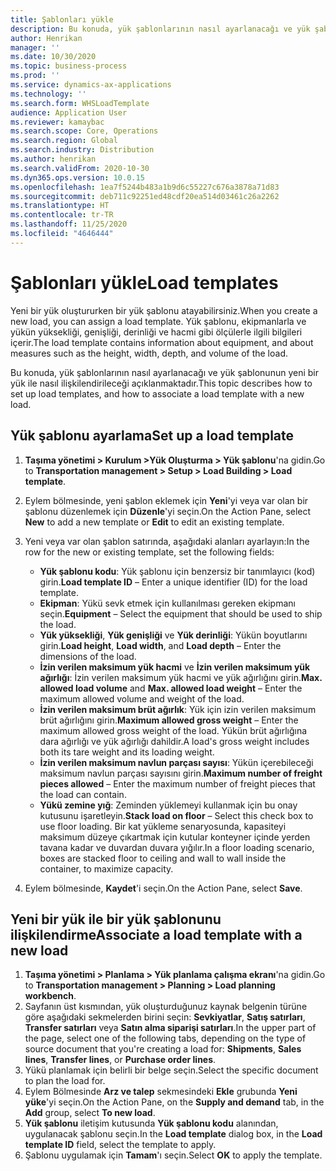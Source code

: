 ```yaml
---
title: Şablonları yükle
description: Bu konuda, yük şablonlarının nasıl ayarlanacağı ve yük şablonunun yeni bir yük ile nasıl ilişkilendirileceği açıklanmaktadır.
author: Henrikan
manager: ''
ms.date: 10/30/2020
ms.topic: business-process
ms.prod: ''
ms.service: dynamics-ax-applications
ms.technology: ''
ms.search.form: WHSLoadTemplate
audience: Application User
ms.reviewer: kamaybac
ms.search.scope: Core, Operations
ms.search.region: Global
ms.search.industry: Distribution
ms.author: henrikan
ms.search.validFrom: 2020-10-30
ms.dyn365.ops.version: 10.0.15
ms.openlocfilehash: 1ea7f5244b483a1b9d6c55227c676a3878a71d83
ms.sourcegitcommit: deb711c92251ed48cdf20ea514d03461c26a2262
ms.translationtype: HT
ms.contentlocale: tr-TR
ms.lasthandoff: 11/25/2020
ms.locfileid: "4646444"
---
```

# <a name="load-templates"></a><span data-ttu-id="21c7b-103">Şablonları yükle</span><span class="sxs-lookup"><span data-stu-id="21c7b-103">Load templates</span></span>

<span data-ttu-id="21c7b-104">Yeni bir yük oluştururken bir yük şablonu atayabilirsiniz.</span><span class="sxs-lookup"><span data-stu-id="21c7b-104">When you create a new load, you can assign a load template.</span></span> <span data-ttu-id="21c7b-105">Yük şablonu, ekipmanlarla ve yükün yüksekliği, genişliği, derinliği ve hacmi gibi ölçülerle ilgili bilgileri içerir.</span><span class="sxs-lookup"><span data-stu-id="21c7b-105">The load template contains information about equipment, and about measures such as the height, width, depth, and volume of the load.</span></span>

<span data-ttu-id="21c7b-106">Bu konuda, yük şablonlarının nasıl ayarlanacağı ve yük şablonunun yeni bir yük ile nasıl ilişkilendirileceği açıklanmaktadır.</span><span class="sxs-lookup"><span data-stu-id="21c7b-106">This topic describes how to set up load templates, and how to associate a load template with a new load.</span></span>

## <a name="set-up-a-load-template"></a><span data-ttu-id="21c7b-107">Yük şablonu ayarlama</span><span class="sxs-lookup"><span data-stu-id="21c7b-107">Set up a load template</span></span>

1. <span data-ttu-id="21c7b-108">**Taşıma yönetimi \> Kurulum \>Yük Oluşturma \> Yük şablonu**'na gidin.</span><span class="sxs-lookup"><span data-stu-id="21c7b-108">Go to **Transportation management \> Setup \> Load Building \> Load template**.</span></span>
1. <span data-ttu-id="21c7b-109">Eylem bölmesinde, yeni şablon eklemek için **Yeni**'yi veya var olan bir şablonu düzenlemek için **Düzenle**'yi seçin.</span><span class="sxs-lookup"><span data-stu-id="21c7b-109">On the Action Pane, select **New** to add a new template or **Edit** to edit an existing template.</span></span>
1. <span data-ttu-id="21c7b-110">Yeni veya var olan şablon satırında, aşağıdaki alanları ayarlayın:</span><span class="sxs-lookup"><span data-stu-id="21c7b-110">In the row for the new or existing template, set the following fields:</span></span>

    - <span data-ttu-id="21c7b-111">**Yük şablonu kodu**: Yük şablonu için benzersiz bir tanımlayıcı (kod) girin.</span><span class="sxs-lookup"><span data-stu-id="21c7b-111">**Load template ID** – Enter a unique identifier (ID) for the load template.</span></span>
    - <span data-ttu-id="21c7b-112">**Ekipman**: Yükü sevk etmek için kullanılması gereken ekipmanı seçin.</span><span class="sxs-lookup"><span data-stu-id="21c7b-112">**Equipment** – Select the equipment that should be used to ship the load.</span></span>
    - <span data-ttu-id="21c7b-113">**Yük yüksekliği**, **Yük genişliği** ve **Yük derinliği**: Yükün boyutlarını girin.</span><span class="sxs-lookup"><span data-stu-id="21c7b-113">**Load height**, **Load width**, and **Load depth** – Enter the dimensions of the load.</span></span>
    - <span data-ttu-id="21c7b-114">**İzin verilen maksimum yük hacmi** ve **İzin verilen maksimum yük ağırlığı**: İzin verilen maksimum yük hacmi ve yük ağırlığını girin.</span><span class="sxs-lookup"><span data-stu-id="21c7b-114">**Max. allowed load volume** and **Max. allowed load weight** – Enter the maximum allowed volume and weight of the load.</span></span>
    - <span data-ttu-id="21c7b-115">**İzin verilen maksimum brüt ağırlık**: Yük için izin verilen maksimum brüt ağırlığını girin.</span><span class="sxs-lookup"><span data-stu-id="21c7b-115">**Maximum allowed gross weight** – Enter the maximum allowed gross weight of the load.</span></span> <span data-ttu-id="21c7b-116">Yükün brüt ağırlığına dara ağırlığı ve yük ağırlığı dahildir.</span><span class="sxs-lookup"><span data-stu-id="21c7b-116">A load's gross weight includes both its tare weight and its loading weight.</span></span>
    - <span data-ttu-id="21c7b-117">**İzin verilen maksimum navlun parçası sayısı**: Yükün içerebileceği maksimum navlun parçası sayısını girin.</span><span class="sxs-lookup"><span data-stu-id="21c7b-117">**Maximum number of freight pieces allowed** – Enter the maximum number of freight pieces that the load can contain.</span></span>
    - <span data-ttu-id="21c7b-118">**Yükü zemine yığ**: Zeminden yüklemeyi kullanmak için bu onay kutusunu işaretleyin.</span><span class="sxs-lookup"><span data-stu-id="21c7b-118">**Stack load on floor** – Select this check box to use floor loading.</span></span> <span data-ttu-id="21c7b-119">Bir kat yükleme senaryosunda, kapasiteyi maksimum düzeye çıkartmak için kutular konteyner içinde yerden tavana kadar ve duvardan duvara yığılır.</span><span class="sxs-lookup"><span data-stu-id="21c7b-119">In a floor loading scenario, boxes are stacked floor to ceiling and wall to wall inside the container, to maximize capacity.</span></span>

1. <span data-ttu-id="21c7b-120">Eylem bölmesinde, **Kaydet**'i seçin.</span><span class="sxs-lookup"><span data-stu-id="21c7b-120">On the Action Pane, select **Save**.</span></span>

## <a name="associate-a-load-template-with-a-new-load"></a><span data-ttu-id="21c7b-121">Yeni bir yük ile bir yük şablonunu ilişkilendirme</span><span class="sxs-lookup"><span data-stu-id="21c7b-121">Associate a load template with a new load</span></span>

1. <span data-ttu-id="21c7b-122">**Taşıma yönetimi \> Planlama \> Yük planlama çalışma ekranı**'na gidin.</span><span class="sxs-lookup"><span data-stu-id="21c7b-122">Go to **Transportation management \> Planning \> Load planning workbench**.</span></span>
1. <span data-ttu-id="21c7b-123">Sayfanın üst kısmından, yük oluşturduğunuz kaynak belgenin türüne göre aşağıdaki sekmelerden birini seçin: **Sevkiyatlar**, **Satış satırları**, **Transfer satırları** veya **Satın alma siparişi satırları**.</span><span class="sxs-lookup"><span data-stu-id="21c7b-123">In the upper part of the page, select one of the following tabs, depending on the type of source document that you're creating a load for: **Shipments**, **Sales lines**, **Transfer lines**, or **Purchase order lines**.</span></span> 
1. <span data-ttu-id="21c7b-124">Yükü planlamak için belirli bir belge seçin.</span><span class="sxs-lookup"><span data-stu-id="21c7b-124">Select the specific document to plan the load for.</span></span>
1. <span data-ttu-id="21c7b-125">Eylem Bölmesinde **Arz ve talep** sekmesindeki **Ekle** grubunda **Yeni yüke**'yi seçin.</span><span class="sxs-lookup"><span data-stu-id="21c7b-125">On the Action Pane, on the **Supply and demand** tab, in the **Add** group, select **To new load**.</span></span>
1. <span data-ttu-id="21c7b-126">**Yük şablonu** iletişim kutusunda **Yük şablonu kodu** alanından, uygulanacak şablonu seçin.</span><span class="sxs-lookup"><span data-stu-id="21c7b-126">In the **Load template** dialog box, in the **Load template ID** field, select the template to apply.</span></span>
1. <span data-ttu-id="21c7b-127">Şablonu uygulamak için **Tamam**'ı seçin.</span><span class="sxs-lookup"><span data-stu-id="21c7b-127">Select **OK** to apply the template.</span></span>
